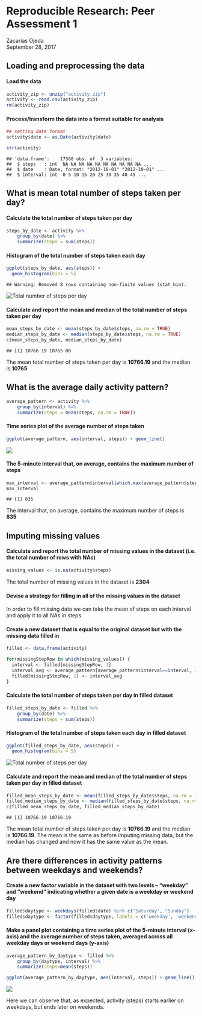 # Reproducible Research: Peer Assessment 1
Zacarías Ojeda  
September 28, 2017  



## Loading and preprocessing the data

#### Load the data

```r
activity_zip <- unzip("activity.zip")
activity <- read.csv(activity_zip)
rm(activity_zip)
```

#### Process/transform the data into a format suitable for analysis

```r
## setting date format
activity$date <- as.Date(activity$date)

str(activity)
```

```
## 'data.frame':	17568 obs. of  3 variables:
##  $ steps   : int  NA NA NA NA NA NA NA NA NA NA ...
##  $ date    : Date, format: "2012-10-01" "2012-10-01" ...
##  $ interval: int  0 5 10 15 20 25 30 35 40 45 ...
```


## What is mean total number of steps taken per day?

#### Calculate the total number of steps taken per day


```r
steps_by_date <- activity %>%
    group_by(date) %>%
    summarize(steps = sum(steps))
```
#### Histogram of the total number of steps taken each day

```r
ggplot(steps_by_date, aes(steps)) +
  geom_histogram(bins = 5)
```

```
## Warning: Removed 8 rows containing non-finite values (stat_bin).
```

![Total number of steps per day](PA1_template_files/figure-html/unnamed-chunk-4-1.png)

#### Calculate and report the mean and median of the total number of steps taken per day

```r
mean_steps_by_date <- mean(steps_by_date$steps, na.rm = TRUE)
median_steps_by_date <- median(steps_by_date$steps, na.rm = TRUE)
c(mean_steps_by_date, median_steps_by_date)
```

```
## [1] 10766.19 10765.00
```
The mean total number of steps taken per day is **10766.19** and the median is **10765**



## What is the average daily activity pattern?


```r
average_pattern <- activity %>%
    group_by(interval) %>%
    summarize(steps = mean(steps, na.rm = TRUE))
```
#### Time series plot of the average number of steps taken

```r
ggplot(average_pattern, aes(interval, steps)) + geom_line()
```

![](PA1_template_files/figure-html/unnamed-chunk-7-1.png)<!-- -->

#### The 5-minute interval that, on average, contains the maximum number of steps

```r
max_interval <- average_pattern$interval[which.max(average_pattern$steps)]
max_interval
```

```
## [1] 835
```
The interval that, on average, contains the maximum number of steps is **835**


## Imputing missing values

#### Calculate and report the total number of missing values in the dataset (i.e. the total number of rows with NAs)

```r
missing_values <- is.na(activity$steps)
```

The total number of missing values in the dataset is **2304**

#### Devise a strategy for filling in all of the missing values in the dataset
In order to fill missing data we can take the mean of steps on each interval and apply it to all NAs in steps

#### Create a new dataset that is equal to the original dataset but with the missing data filled in

```r
filled <- data.frame(activity)

for(missingStepRow in which(missing_values)) {
  interval <- filled[missingStepRow, 3]
  interval_avg <- average_pattern[average_pattern$interval==interval, 2]
  filled[missingStepRow, 1] <- interval_avg
}
```

#### Calculate the total number of steps taken per day in filled dataset


```r
filled_steps_by_date <- filled %>%
    group_by(date) %>%
    summarize(steps = sum(steps))
```

#### Histogram of the total number of steps taken each day in filled dataset

```r
ggplot(filled_steps_by_date, aes(steps)) +
  geom_histogram(bins = 5)
```

![Total number of steps per day](PA1_template_files/figure-html/unnamed-chunk-12-1.png)

#### Calculate and report the mean and median of the total number of steps taken per day in filled dataset

```r
filled_mean_steps_by_date <- mean(filled_steps_by_date$steps, na.rm = TRUE)
filled_median_steps_by_date <- median(filled_steps_by_date$steps, na.rm = TRUE)
c(filled_mean_steps_by_date, filled_median_steps_by_date)
```

```
## [1] 10766.19 10766.19
```
The mean total number of steps taken per day is **10766.19** and the median is **10766.19**. The mean is the same as before imputing missing data, but the median has changed and now it has the same value as the mean.




## Are there differences in activity patterns between weekdays and weekends?

#### Create a new factor variable in the dataset with two levels – “weekday” and “weekend” indicating whether a given date is a weekday or weekend day


```r
filled$daytype <- weekdays(filled$date) %in% c("Saturday", "Sunday")
filled$daytype <- factor(filled$daytype, labels = c('weekday', 'weekend'))
```

#### Make a panel plot containing a time series plot of the 5-minute interval (x-axis) and the average number of steps taken, averaged across all weekday days or weekend days (y-axis)


```r
average_pattern_by_daytype <- filled %>%
    group_by(daytype, interval) %>%
    summarize(steps=mean(steps))
```



```r
ggplot(average_pattern_by_daytype, aes(interval, steps)) + geom_line() + facet_grid(daytype ~ .)
```

![](PA1_template_files/figure-html/unnamed-chunk-16-1.png)<!-- -->

Here we can observe that, as expected, activity (steps) starts earlier on weekdays, but ends later on weekends.

